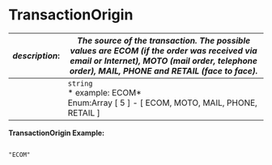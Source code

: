 
# TransactionOrigin

| *description*:   | *The source of the transaction. The possible values are ECOM (if the order was received via email or Internet), MOTO (mail order, telephone order), MAIL, PHONE and RETAIL (face to face).*|
|----|----|
|    |  ``` string ```   <br/> * example: ECOM* <br/> Enum:Array [ 5 ] - [ ECOM, MOTO, MAIL, PHONE, RETAIL ]|

**TransactionOrigin Example:**

```{r}

"ECOM"

```
